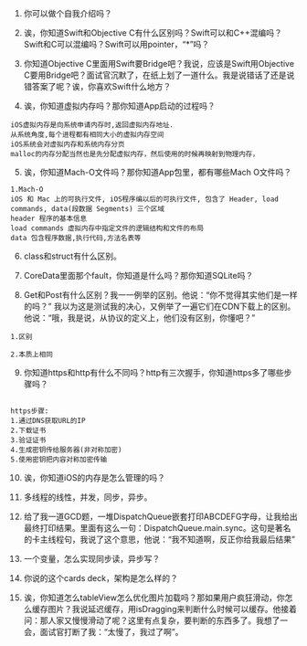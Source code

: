 1. 你可以做个自我介绍吗？



2. 诶，你知道Swift和Objective C有什么区别吗？Swift可以和C++混编吗？Swift和C可以混编吗？Swift可以用pointer，“*”吗？



3. 你知道Objective C里面用Swift要Bridge吧？我说，应该是Swift用Objective C要用Bridge吧？面试官沉默了，在纸上划了一道什么。我是说错话了还是说错答案了呢？诶，你喜欢Swift什么地方？



4. 诶，你知道虚拟内存吗？那你知道App启动的过程吗？

```
iOS虚拟内存是向系统申请内存时,返回虚拟内存地址.
从系统角度,每个进程都有相同大小的虚拟内存空间
iOS系统会对虚拟内存和系统内存分页
malloc的内存分配当然也是先分配虚拟内存，然后使用的时候再映射到物理内存，

```

5. 诶，你知道Mach-O文件吗？那你知道App包里，都有哪些Mach O文件吗？

```
1.Mach-O
iOS 和 Mac 上的可执行文件, iOS程序编以后的可执行文件, 包含了 Header, load commands, data(段数据 Segments) 三个区域
header 程序的基本信息
load commands 虚拟内存中指定文件的逻辑结构和文件的布局
data 包含程序数据,执行代码,方法名表等
```



6. class和struct有什么区别。



7. CoreData里面那个fault，你知道是什么吗？那你知道SQLite吗？



8. Get和Post有什么区别？我一一例举的区别。他说：“你不觉得其实他们是一样的吗？” 我以为这是测试我的决心，又例举了一遍它们在CDN下载上的区别。他说：“哦，我是说，从协议的定义上，他们没有区别，你懂吧？”

```
1.区别

2.本质上相同

```



9. 你知道https和http有什么不同吗？http有三次握手，你知道https多了哪些步骤吗？

```

https步骤:
1.通过DNS获取URL的IP
2.下载证书
3.验证证书
4.生成密钥传给服务器(非对称加密)
5.使用密钥把内容对称加密传输
```



10. 诶，你知道iOS的内存是怎么管理的吗？



11. 多线程的线性，并发，同步，异步。



12. 给了我一道GCD题，一堆DispatchQueue嵌套打印ABCDEFG字母，让我给出最终打印结果。里面有这么一句：DispatchQueue.main.sync。这句是著名的卡主线程句，我说了这个意思，他说：“我不知道啊，反正你给我最后结果”



13. 一个变量，怎么实现同步读，异步写？



14. 你说的这个cards deck，架构是怎么样的？



15. 诶，你知道怎么tableView怎么优化图片加载吗？那如果用户疯狂滑动，你怎么缓存图片？我说延迟缓存，用isDragging来判断什么时候可以缓存。他接着问：那人家又慢慢滑动了呢？这里有点复杂，要判断的东西多了。我想了一会，面试官打断了我：“太慢了，我过了啊”。

